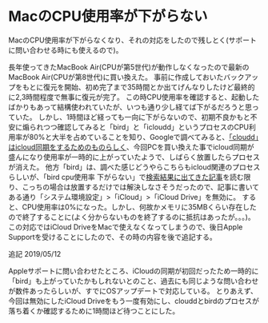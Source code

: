 # MacのCPU使用率が下がらない

MacのCPU使用率が下がらなくなり、それの対応をしたので残しとく(サポートに問い合わせる時にも使えるので)。

長年使ってきたMacBook Air(CPUが第5世代)が動作しなくなったので最新のMacBook Air(CPUが第8世代)に買い換えた。
事前に作成しておいたバックアップをもとに復元を開始、初め完了まで35時間とか出てげんなりしたけど最終的に2,3時間程度で無事に復元が完了。
この時CPU使用率を確認すると、起動したばかりもあって結構使われていたが、いつも通り少し経てば下がるだろうと思っていた。
しかし、1時間ほど経っても一向に下がらないので、初期不良かもと不安に煽られつつ確認してみると「bird」と「icloudd」というプロセスのCPU利用率が80%と大半を占めていることを知り、Googleで調べてみると、[「cloudd」はicloud同期をするためのものらしく](https://books.google.co.jp/books?id=giiKDwAAQBAJ&pg=PA44&lpg=PA44&dq=cloudd+CPU&source=bl&ots=FaZz-04epf&sig=ACfU3U1i1-8vtqsyU92jRvG6OHkZd9ISvw&hl=ja&sa=X&ved=2ahUKEwixoIW1p5PiAhWrwosBHZoECbQQ6AEwD3oECAUQAQ#v=onepage&q=cloudd%20CPU&f=false)、今回PCを買い換えた事でicloud同期が盛んになり使用率が一時的に上がっていたようで、しばらく放置したらプロセスが消えた。
他方「bird」は、調べた感じどうやらこちらもicloud関連のプロセスらしいが、「bird cpu使用率 下がらない」で[検索結果に出てきた記事](https://mac-tegaki.com/trouble-shooting/you-suspect-icloud-if-you-feel-that-mac-s-behavior-has-been-delayed.html)を読む限り、こっちの場合は放置するだけでは解決しなさそうだったので、記事に書いてある通り「システム環境設定」>「iCloud」>「iCloud Drive」を無効に。
すると、CPU使用率は0%になった。しかし、何故かメモリに35MBくらい存在したので終了することに(よく分からないものを終了するのに抵抗はあったが。。。)。
この対応ではiCloud DriveをMacで使えなくなってしまうので、後日Apple Supportを受けることにしたので、その時の内容を後で追記する。

追記 2019/05/12

Appleサポートに問い合わせたところ、iCloudの同期が初回だったため一時的に「bird」も上がっていたかもしれないとのこと、過去にも同じような問い合わせが数件あったらしいが、すでにOSアップデートで対応している。
とりあえず、今回は無効にしたiCloud Driveをもう一度有効にし、clouddとbirdのプロセスが落ち着くか確認するために1時間ほど待つことにした。
